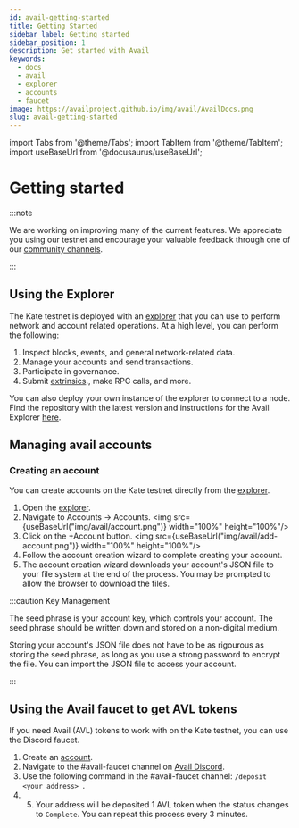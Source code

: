 ```yaml
---
id: avail-getting-started
title: Getting Started
sidebar_label: Getting started
sidebar_position: 1
description: Get started with Avail
keywords:
  - docs
  - avail
  - explorer
  - accounts
  - faucet
image: https://availproject.github.io/img/avail/AvailDocs.png
slug: avail-getting-started
---
```

import Tabs from '@theme/Tabs';
import TabItem from '@theme/TabItem';
import useBaseUrl from '@docusaurus/useBaseUrl';

# Getting started

:::note

We are working on improving many of the current features. We appreciate you using our testnet and encourage your valuable feedback through one of our [<ins>community channels</ins>](https://discord.gg/y6fHnxZQX8).

:::

## Using the Explorer

The Kate testnet is deployed with an [explorer](https://kate.avail.tools/) that you can use to perform network and account related operations. At a high level, you can perform the following:

1. Inspect blocks, events, and general network-related data.
2. Manage your accounts and send transactions.
3. Participate in governance.
4. Submit [extrinsics](https://docs.substrate.io/v3/concepts/extrinsics/)., make RPC calls, and more.

You can also deploy your own instance of the explorer to connect to a node. Find the repository with the latest version and instructions for the Avail Explorer [here](https://github.com/availproject/avail-apps).

## Managing avail accounts

### Creating an account

You can create accounts on the Kate testnet directly from the [explorer](https://kate.avail.tools/).

1. Open the [explorer](https://kate.avail.tools/).
2. Navigate to Accounts -> Accounts.
<img src={useBaseUrl("img/avail/account.png")} width="100%" height="100%"/>
3. Click on the +Account button.
<img src={useBaseUrl("img/avail/add-account.png")} width="100%" height="100%"/>
4. Follow the account creation wizard to complete creating your account.
5. The account creation wizard downloads your account's JSON file to your file system at the end of the process. You may be prompted to allow the browser to download the files.

:::caution Key Management

The seed phrase is your account key, which controls your account.
The seed phrase should be written down and stored on a non-digital medium.

Storing your account's JSON file does not have to be as rigourous as storing the seed phrase,
as long as you use a strong password to encrypt the file. You can import the JSON file to
access your account.

:::

## Using the Avail faucet to get AVL tokens

If you need Avail (AVL) tokens to work with on the Kate testnet, you can use the Discord faucet.

1. Create an [account](#creating-an-account).
2. Navigate to the #avail-faucet channel on [Avail Discord](https://discord.gg/y6fHnxZQX8).
3. Use the following command in the #avail-faucet channel:
`/deposit <your address> `.
4. 5. Your address will be deposited 1 AVL token when the status changes to `Complete`. You can repeat this process every 3 minutes.

